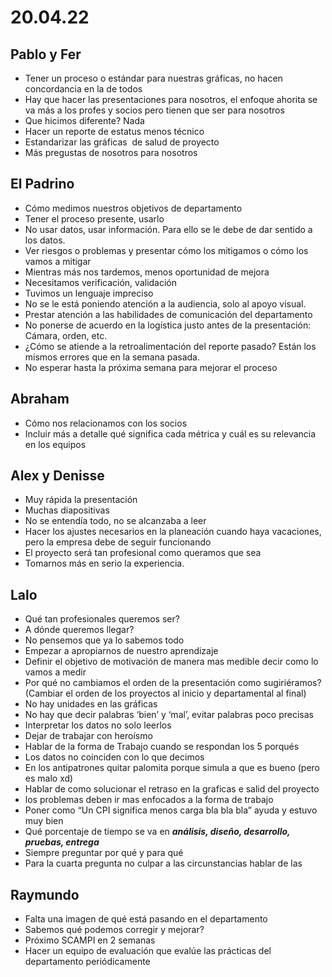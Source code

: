 # 20.04.22

## Pablo y Fer

- Tener un proceso o estándar para nuestras gráficas, no hacen concordancia en la de todos
- Hay que hacer las presentaciones para nosotros, el enfoque ahorita se va más a los profes y socios pero tienen que ser para nosotros
- Que hicimos diferente? Nada
- Hacer un reporte de estatus menos técnico
- Estandarizar las gráficas  de salud de proyecto
- Más pregustas de nosotros para nosotros

## El Padrino

- Cómo medimos nuestros objetivos de departamento
- Tener el proceso presente, usarlo
- No usar datos, usar información. Para ello se le debe de dar sentido a los datos.
- Ver riesgos o problemas y presentar cómo los mitigamos o cómo los vamos a mitigar
- Mientras más nos tardemos, menos oportunidad de mejora
- Necesitamos verificación, validación
- Tuvimos un lenguaje impreciso
- No se le está poniendo atención a la audiencia, solo al apoyo visual.
- Prestar atención a las habilidades de comunicación del departamento
- No ponerse de acuerdo en la logística justo antes de la presentación: Cámara, orden, etc.
- ¿Cómo se atiende a la retroalimentación del reporte pasado? Están los mismos errores que en la semana pasada.
- No esperar hasta la próxima semana para mejorar el proceso

## Abraham

- Cómo nos relacionamos con los socios
- Incluir más a detalle qué significa cada métrica y cuál es su relevancia en los equipos

## Alex y Denisse

- Muy rápida la presentación
- Muchas diapositivas
- No se entendía todo, no se alcanzaba a leer
- Hacer los ajustes necesarios en la planeación cuando haya vacaciones, pero la empresa debe de seguir funcionando
- El proyecto será tan profesional como queramos que sea
- Tomarnos más en serio la experiencia.

## Lalo

- Qué tan profesionales queremos ser?
- A dónde queremos llegar?
- No pensemos que ya lo sabemos todo
- Empezar a apropiarnos de nuestro aprendizaje
- Definir el objetivo de motivación de manera mas medible decir como lo vamos a medir
- Por qué no cambiamos el orden de la presentación como sugiriéramos? (Cambiar el orden de los proyectos al inicio y departamental al final)
- No hay unidades en las gráficas
- No hay que decir palabras ‘bien’ y ‘mal’, evitar palabras poco precisas
- Interpretar los datos no solo leerlos
- Dejar de trabajar con heroísmo
- Hablar de la forma de Trabajo cuando se respondan los 5 porqués
- Los datos no coinciden con lo que decimos
- En los antipatrones quitar palomita porque simula a que es bueno (pero es malo xd)
- Hablar de como solucionar el retraso en la graficas e salid del proyecto
- los problemas deben ir mas enfocados a la forma de trabajo
- Poner como “Un CPI significa menos carga bla bla bla” ayuda y estuvo muy bien
- Qué porcentaje de tiempo se va en ***análisis, diseño, desarrollo, pruebas, entrega***
- Siempre preguntar por qué y para qué
- Para la cuarta pregunta no culpar a las circunstancias hablar de las

## Raymundo

- Falta una imagen de qué está pasando en el departamento
- Sabemos qué podemos corregir y mejorar?
- Próximo SCAMPI en 2 semanas
- Hacer un equipo de evaluación que evalúe las prácticas del departamento periódicamente